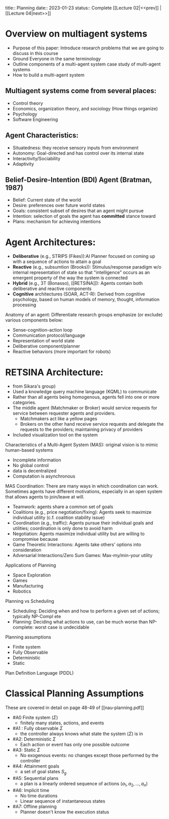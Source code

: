 title:: Planning
date:: 2023-01-23
status:: Complete
[[Lecture 02|<<prev]] | [[Lecture 04|next>>]]

# Overview on multiagent systems
- Purpose of this paper: Introduce research problems that we are going to discuss in this course
- Ground Everyone in the same terminology
- Outline components of a multi-agent system case study of multi-agent systems
- How to build a multi-agent system

## Multiagent systems come from several places:
- Control theory
- Economics, organization theory, and sociology (How things organize)
- Psychology
- Software Engineering


## Agent Characteristics:
- Situatedness: they receive sensory inputs from environment
- Autonomy: Goal-directed and has control over its internal state
- Interactivity/Sociability
- Adaptivity

## Belief-Desire-Intention (BDI) Agent (Bratman, 1987)
- Belief: Current state of the world
- Desire: preferences over future world states
- Goals: consistent subset of desires that an agent might pursue
- Intention: selection of goals the agent has **committed** stance toward
- Plans: mechanism for achieving intentions

# Agent Architectures:
- **Deliberative** (e.g., STRIPS (Fikes)):AI Planner focused on coming up with a sequence of actions to attain a goal
- **Reactive** (e.g., subsumtion (Brooks)): Stimulus/response paradigm w/o internal representation of state so that "intelligence" occurs as an emergent property of the way the system is connected
- **Hybrid** (e.g., 3T (Bonasso), [[RETSINA]]): Agents contain both deliberative and reactive components
- **Cognitive** architectures (SOAR, ACT-R): Derived from cognitive psychology, based on human models of memory, thought, information processing

Anatomy of an agent: Differentiate research groups emphasize (or exclude) various components below:
- Sense-cognition-action loop
- Communication protocol/language
- Representation of world state
- Deliberative component/planner
- Reactive behaviors (more important for robots)

# RETSINA Architecture:
- from Sikara's group) 
- Used a knowledge query machine language (KQML) to communicate
- Rather than all agents being homogenous, agents fell into one or more categories. 
- The middle agent (Matchmaker or Broker) would service requests for service between requester agents and providers.
	- Matchmakers act like a yellow pages
	- Brokers on the other hand receive service requests and delegate the requests to the providers; maintaining privacy of providers
- Included visualization tool on the system

Characteristics of a Multi-Agent System (MAS): original vision is to mimic human-based systems
- Incomplete information
- No global control
- data is decentralized
- Computation is asynchronous

MAS Coordination: There are many ways in which coordination can work. Sometimes agents have different motivations, especially in an open system that allows agents to join/leave at will.
- Teamwork: agents share a common set of goals
- Coalitions (e.g., price negotiation/fixing): Agents seek to maximize individual utility (c.f. coalition stability issue)
- Coordination (e.g., traffic): Agents pursue their individual goals and utilities; coordination is only done to avoid harm
- Negotiation: Agents maximize individual utility but are willing to compromise because 
- Game Theoretic Interactions: Agents take others' options into consideration
- Adversarial Interactions/Zero Sum Games:  Max-my/min-your utility


Applications of Planning
- Space Exploration
- Games
- Manufacturing
- Robotics

Planning vs Scheduling
- Scheduling: Deciding when and how to perform a given set of actions; typically NP-Compl ete
- Planning: Deciding what actions to use, can be much worse than NP-complete: worst case is undecidable

Planning assumptions
- Finite system
- Fully Observable
- Deterministic
- Static

Plan Definition Language (PDDL)

# Classical Planning Assumptions
These are covered in detail on page 48-49 of [[nau-planning.pdf]]
- #A0 Finite system ($\Sigma$)  
	- finitely many states, actions, and events
- #A1 : Fully observable $\Sigma$
	- the controller always knows what state the system ($\Sigma$) is in
- #A2: Deterministic $\Sigma$
	- Each action or event has only one possible outcome
- #A3: Static $\Sigma$
	- No exogenous events: no changes except those performed by the controller
- #A4: Attainment goals
	- a set of goal states $S_g$
- #A5: Sequential plans
	- a plan is a linearly ordered sequence of actions $(a_1,a_2,\ldots,a_n)$
- #A6: Implicit time
	- No time durations
	- Linear sequence of instantaneous states
- #A7: Offline planning
	- Planner doesn't know the execution status